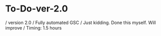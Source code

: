 # To-Do-ver-2.0
/ version 2.0 / 
Fully automated GSC / 
Just kidding. Done this myself. Will improve / Timing: 1.5 hours
